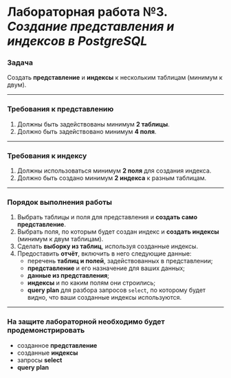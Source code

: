 # Лабораторная работа №3. *Создание представления и индексов в PostgreSQL*

### Задача

Создать **представление** и **индексы** к нескольким таблицам (минимум к двум).

---

### Требования к представлению

1. Должны быть задействованы минимум **2 таблицы**.
2. Должно быть задействовано минимум **4 поля**.

---

### Требования к индексу

1. Должны использоваться минимум **2 поля** для создания индекса.
2. Должно быть создано минимум **2 индекса** к разным таблицам.

---

### Порядок выполнения работы

1. Выбрать таблицы и поля для представления и **создать само представление**.
2. Выбрать поля, по которым будет создан индекс и **создать индексы** (минимум к двум таблицам).
3. Сделать **выборку из таблиц**, используя созданные индексы.
4. Предоставить **отчёт**, включить в него следующие данные:
    - перечень **таблиц и полей**, задействованных в представлении;
    - **представление** и его назначение для ваших данных;
    - **данные из представления**;
    - **индексы** и по каким полям они строились;
    - **query plan** для разбора запросов `select`, по которому будет видно, что ваши созданные индексы используются.

---

### На защите лабораторной необходимо будет продемонстрировать

- созданное **представление**
- созданные **индексы**
- запросы **select**
- **query plan**  
